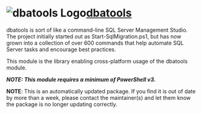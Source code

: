 # ![dbatools Logo](https://cdn.jsdelivr.net/gh/pauby/ChocoPackages@306a1af5/icons/dbatools.png "dbatools")[dbatools](https://chocolatey.org/packages/dbatools-library.powershell)

dbatools is sort of like a command-line SQL Server Management Studio. The project initially started out as Start-SqlMigration.ps1, but has now grown into a collection of over 600 commands that help automate SQL Server tasks and encourage best practices.

This module is the library enabling cross-platform usage of the dbatools module.

_**NOTE: This module requires a minimum of PowerShell v3.**_

**NOTE**: This is an automatically updated package. If you find it is out of date by more than a week, please contact the maintainer(s) and let them know the package is no longer updating correctly.